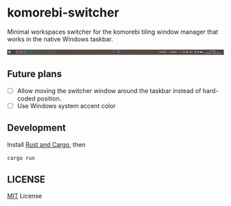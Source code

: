 # komorebi-switcher

Minimal workspaces switcher for the komorebi tiling window manager that works in the native Windows taskbar.

![Image showcasing komorebi switcher](.github/image.png)

## Future plans

- [ ] Allow moving the switcher window around the taskbar instead of hard-coded position.
- [ ] Use Windows system accent color

## Development

Install [Rust and Cargo](https://rustup.rs/), then

```sh
cargo run
```

## LICENSE

[MIT](./LICENSE) License
